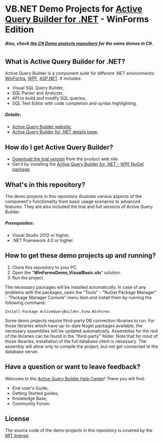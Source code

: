 # VB.NET Demo Projects for [Active Query Builder for .NET](https://www.activequerybuilder.com/product_net.html) - WinForms Edition

##### Also, check [the C# Demo projects repository](https://github.com/ActiveDbSoft/active-query-builder-3-net-winforms-samples-csharp) for the same demos in C#.
#
## What is Active Query Builder for .NET?
Active Query Builder is a component suite for different .NET environments: [WinForms](https://www.activequerybuilder.com/product_winforms.html), [WPF](https://www.activequerybuilder.com/product_wpf.html), [ASP.NET](https://www.activequerybuilder.com/product_asp.html). 
It includes:
- Visual SQL Query Builder,
- SQL Parser and Analyzer,
- API to build and modify SQL queries,
- SQL Text Editor with code completion and syntax highlighting.

##### Details:
- [Active Query Builder website](http://www.activequerybuilder.com/),
- [Active Query Builder for .NET details page](http://www.activequerybuilder.com/product_net.html).

## How do I get Active Query Builder?
- [Download the trial version](https://www.activequerybuilder.com/trequest.html?request=net) from the product web site
- Get it by installing the [Active Query Builder for .NET - WPF NuGet package](https://www.nuget.org/packages/ActiveQueryBuilder.View.WPF/).

## What's in this repository?
The demo projects in this repository illustrate various aspects of the component's functionality from basic usage scenarios to advanced features. They are also included the trial and full versions of Active Query Builder.

##### Prerequisites:
- Visual Studio 2012 or higher,
- .NET Framework 4.0 or higher.

## How to get these demo projects up and running?

1. Clone this repository to your PC.
2. Open the "**WinFormsDemo_VisualBasic.sln**" solution.
3. Run the project.

The necessary packages will be installed automatically. In case of any problems with the packages, open the "Tools" - "NuGet Package Manager" - "Package Manager Console" menu item and install them by running the following command: 

    Install-Package ActiveQueryBuilder.View.WinForms

Some demo projects require third-party DB connection libraries to run. For those libraries which have up-to-date Nuget packages available, the necessary assemblies will be updated automatically. Assemblies for the rest of the libraries can be found in the "third-party" folder. Note that for most of those libraries, installation of the full database client is necessary. The assembly will allow only to compile the project, but not get connected to the database server.

## Have a question or want to leave feedback?

Welcome to the [Active Query Builder Help Center](https://support.activequerybuilder.com/hc/)!
There you will find:
- End-user's Guide,
- Getting Started guides,
- Knowledge Base,
- Community Forum.

## License
The source code of the demo projects in this repository is covered by the [MIT license](https://en.wikipedia.org/wiki/MIT_License).